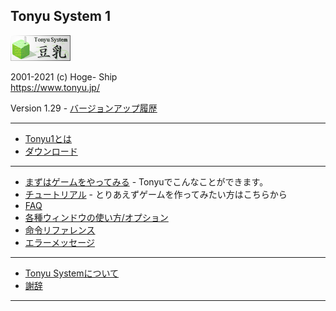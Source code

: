 ## Tonyu System 1

![banner.png](./img/banner.png)

2001-2021 (c) Hoge- Ship  
https://www.tonyu.jp/  

Version 1.29 - [バージョンアップ履歴](./dl-history.md)

***
- [Tonyu1とは](./about.md)
- [ダウンロード](./download.md)
***
- [まずはゲームをやってみる](./get-started.md) - Tonyuでこんなことができます。
- [チュートリアル](./tutorial.md) - とりあえずゲームを作ってみたい方はこちらから
- [FAQ](./faq.md)
- [各種ウィンドウの使い方/オプション](./wnd-use-opt.md)
- [命令リファレンス](./reference.md)
- [エラーメッセージ](./error-mes.md)
***
- [Tonyu Systemについて](./about2.md)
- [謝辞](./thanks.md)
***
